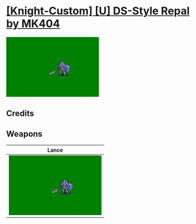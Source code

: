 # [\[Knight-Custom\] \[U\] DS-Style Repal by MK404](./)

<img src="./2.%20Lance/Lance_000.png" alt="[Knight-Custom] [U] DS-Style Repal by MK404 standing" />

## Credits



## Weapons


|Lance |
|  :---: |
| <img alt="Lance animation" src="./2.%20Lance/Lance.gif" /> |
